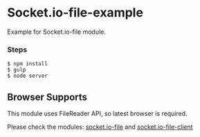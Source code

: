 # Socket.io-file-example

Example for Socket.io-file module.

### Steps

```
$ npm install
$ gulp
$ node server
```

## Browser Supports
This module uses FileReader API, so latest browser is required.


Please check the modules: [socket.io-file](https://github.com/rico345100/socket.io-file) and [socket.io-file-client](https://github.com/rico345100/socket.io-file-client)